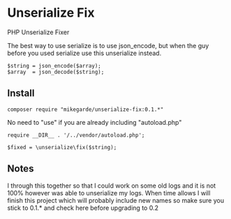 # Unserialize Fix
PHP Unserialize Fixer

The best way to use serialize is to use json_encode, but when the guy before you used serialize use this unserialize instead.

```
$string = json_encode($array);
$array  = json_decode($string);
```

## Install

```
composer require "mikegarde/unserialize-fix:0.1.*"
```

No need to "use" if you are already including "autoload.php"

```
require __DIR__ . '/../vendor/autoload.php';

$fixed = \unserialize\fix($string);
```

## Notes

I through this together so that I could work on some old logs and it is not 100% however was able to unserialize my logs. 
When time allows I will finish this project which will probably include new names so make sure you stick to 0.1.* and 
check here before upgrading to 0.2